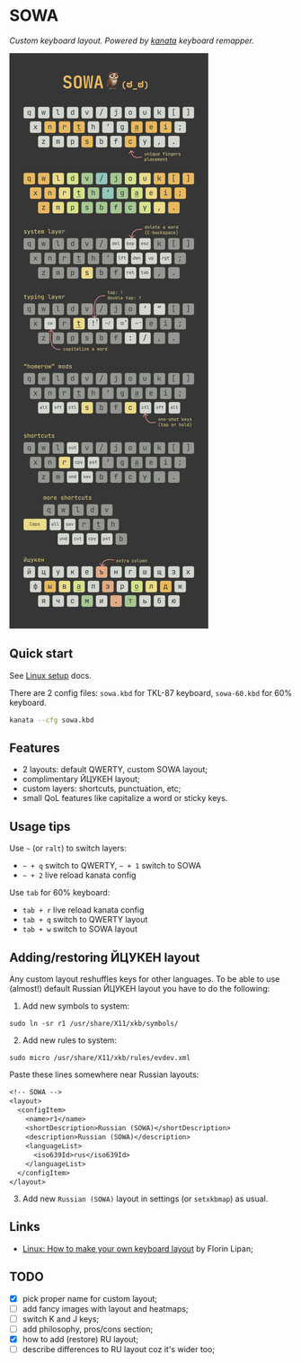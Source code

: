 # SOWA

_Custom keyboard layout. Powered by [kanata](https://github.com/jtroo/kanata) keyboard remapper._

![SOWA layout showcase](showcase.png)

## Quick start

See [Linux setup](https://github.com/jtroo/kanata/blob/main/docs/setup-linux.md) docs.

There are 2 config files: `sowa.kbd` for TKL-87 keyboard, `sowa-60.kbd` for 60% keyboard.

```bash
kanata --cfg sowa.kbd
```

## Features

- 2 layouts: default QWERTY, custom SOWA layout;
- complimentary ЙЦУКЕН layout;
- custom layers: shortcuts, punctuation, etc;
- small QoL features like capitalize a word or sticky keys.

## Usage tips

Use `~` (or `ralt`) to switch layers:

- `~ + q` switch to QWERTY, `~ + 1` switch to SOWA
- `~ + 2` live reload kanata config

Use `tab` for 60% keyboard:

 - `tab + r` live reload kanata config
 - `tab + q` switch to QWERTY layout
 - `tab + w` switch to SOWA layout

## Adding/restoring ЙЦУКЕН layout

Any custom layout reshuffles keys for other languages. To be able to use (almost!) default Russian ЙЦУКЕН layout you have to do the following:

1. Add new symbols to system:

```
sudo ln -sr r1 /usr/share/X11/xkb/symbols/
```

2. Add new rules to system:

```
sudo micro /usr/share/X11/xkb/rules/evdev.xml
```

Paste these lines somewhere near Russian layouts:

```
<!-- SOWA -->
<layout>
  <configItem>
    <name>r1</name>
    <shortDescription>Russian (SOWA)</shortDescription>
    <description>Russian (SOWA)</description>
    <languageList>
      <iso639Id>rus</iso639Id>
    </languageList>
  </configItem>
</layout>
```

3. Add new `Russian (SOWA)` layout in settings (or `setxkbmap`) as usual.

## Links

- [Linux: How to make your own keyboard layout](https://lipanski.com/posts/custom-keyboard-layout) by Florin Lipan;

## TODO

- [x] pick proper name for custom layout;
- [ ] add fancy images with layout and heatmaps;
- [ ] switch K and J keys;
- [ ] add philosophy, pros/cons section;
- [x] how to add (restore) RU layout;
- [ ] describe differences to RU layout coz it's wider too;
